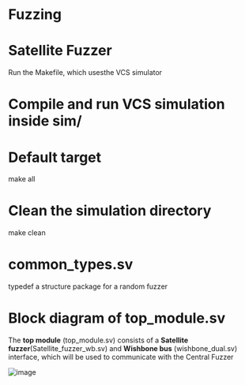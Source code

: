 # Fuzzing

# Satellite Fuzzer

Run the Makefile, which usesthe  VCS simulator

# Compile and run VCS simulation inside sim/
# Default target

make all

# Clean the simulation directory
make clean

# common_types.sv
typedef a structure package for a random fuzzer

# Block diagram of top_module.sv
The **top module** (top_module.sv) consists of a **Satellite fuzzer**(Satellite_fuzzer_wb.sv) and **Wishbone bus** (wishbone_dual.sv) interface, which will be used to communicate with  the Central Fuzzer

![image](https://github.com/user-attachments/assets/d50569b4-c65c-47c7-87ff-825a850f2e88)
